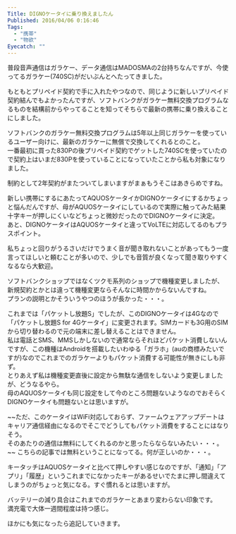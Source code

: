 ```yaml
---
Title: DIGNOケータイに乗り換えましたん
Published: 2016/04/06 0:16:46
Tags:
  - "携帯"
  - "物欲"
Eyecatch: ""
---
```

普段音声通信はガラケー、データ通信はMADOSMAの2台持ちなんですが、今使ってるガラケー(740SC)がだいぶんとへたってきました。  

もともとプリペイド契約で手に入れたやつなので、同じように新しいプリペイド契約結んでもよかったんですが、ソフトバンクがガラケー無料交換プログラムなるものを結構前からやってることを知ってそちらで最新の携帯に乗り換えることにしました。  

ソフトバンクのガラケー無料交換プログラムは5年以上同じガラケーを使っているユーザー向けに、最新のガラケーに無償で交換してくれるとのこと。  
一番最初に買った830Pの後プリペイド契約でゲットした740SCを使っていたので契約上はいまだ830Pを使っていることになっていたことから私も対象になりました。  

制約として2年契約がまたついてしまいますがまぁもうそこはあきらめですね。  

新しい携帯にするにあたってAQUOSケータイかDIGNOケータイにするかちょっと悩んだんですが、母がAQUOSケータイにしているので実際に触ってみた結果十字キーが押しにくいなどちょっと微妙だったのでDIGNOケータイに決定。  
あと、DIGNOケータイはAQUOSケータイと違ってVoLTEに対応してるのもプラスポイント。  

私ちょっと回りがうるさいだけでうまく音が聞き取れないことがあってもう一度言ってほしいと頼むことが多いので、少しでも音質が良くなって聞き取りやすくなるなら大歓迎。  

ソフトバンクショップではなくツクモ系列のショップで機種変更しましたが、新規契約とかとは違って機種変更ならそんなに時間かからないんですね。  
プランの説明とかそういうやつのほうが長かった・・・。  

これまでは「パケットし放題S」でしたが、このDIGNOケータイは4Gなので「パケットし放題S for 4Gケータイ」に変更されます。SIMカードも3G用のSIMから切り替わるので元の端末に差し替えることはできません。  
私は電話とSMS、MMSしかしないので通常ならそれほどパケット消費しないんですが、この機種はAndroidを搭載したいわゆる「ガラホ」(auの商標みたいですが)なのでこれまでのガラケーよりもパケット消費する可能性が無きにしも非ず。  
とりあえず私は機種変更直後に設定から無駄な通信をしないよう変更しましたが、どうなるやら。  
母のAQUOSケータイも同じ設定をして今のところ問題ないようなのでおそらくDIGNOケータイも問題ないとは思いますが。  

~~ただ、このケータイはWiFi対応しておらず、ファームウェアアップデートはキャリア通信経由になるのでそこでどうしてもパケット消費をすることにはなりそう。  
そのあたりの通信は無料にしてくれるのかと思ったらならないみたい・・・。  ~~
こちらの記事では無料ということになってる。何が正しいのか・・・。  


<?# EmbedLink "http://k-tai.impress.co.jp/docs/news/20160229_745870.html" /?>



<?# Twitter 716656067522875397 /?>

キータッチはAQUOSケータイと比べて押しやすい感じなのですが、「通知」「アプリ」「履歴」というこれまでになかったキーがあるせいでたまに押し間違えてしまうのがちょっと気になる。すぐ慣れるとは思いますが。  

バッテリーの減り具合はこれまでのガラケーとあまり変わらない印象です。  
満充電で大体一週間程度は持つ感じ。  


ほかにも気になったら追記していきます。